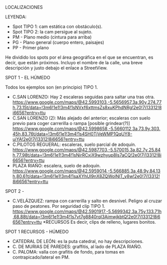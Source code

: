 LOCALIZACIONES

LEYENDA:
- Spot TIPO 1: cam estática con obstáculo(s).
- Spot TIPO 2: la cam persigue al sujeto.
- PM - Plano medio (cintura para arriba)
- PG - Plano general (cuerpo entero, paisajes)
- PP - Primer plano
  
He dividido los spots por el área geográfica en el que se encuentran, es decir, que están próximos.
Incluyo el nombre de la calle, una breve descripción y justo debajo el enlace a StreetView.

SPOT 1 - EL HÚMEDO

Todos los ejemplos son (en principio) TIPO 1.
- C.SAN LORENZO: Hay 2 escaleras seguidas para saltar una tras otra.
https://www.google.com/maps/@42.5993103,-5.5656957,3a,90y,274.77h,73.15t/data=!3m6!1e1!3m4!1sNVxf6xttmsZs8xuKPhdNRg!2e0!7i13312!8i6656?entry=ttu
- C.SAN LORENZO (2): Más alejado del anterior; escaleras con suelo previo para coger carrerilla o rampa [posible grindear(?)]
https://www.google.com/maps/@42.5998658,-5.5660112,3a,73.9y,303.45h,83.76t/data=!3m6!1e1!3m4!1s4SH0TjVeWMP1QqUY8-uiYA!2e0!7i13312!8i6656?entry=ttu
- C.PILOTOS REGUERAL: escaleras, suelo parcial de adoquín. 
https://www.google.com/maps/@42.5987703,-5.570015,3a,82.7y,25.84h,77.98t/data=!3m6!1e1!3m4!1sNirRCxjX9wzhyup8Is7aCQ!2e0!7i13312!8i6656?entry=ttu
- PLAZA RIAÑO: escalera, suelo de adoquín.
https://www.google.com/maps/@42.5959014,-5.566885,3a,48.9y,84.13h,80.61t/data=!3m6!1e1!3m4!1saXYhUl9nX8ZQWolNlT_y8w!2e0!7i13312!8i6656?entry=ttu

SPOT 2 - 
- C.VELÁZQUEZ: rampa con carrerilla y salto en desnivel. Peligro al cruzar paso de peatones. Por seguridad clip TIPO 1.
https://www.google.com/maps/@42.5901917,-5.5699342,3a,75y,133.71h,68.88t/data=!3m6!1e1!3m4!1s7vt7g8840rqI3AimwjkbtQ!2e0!7i13312!8i6656?entry=ttu
*RECURSOS
Es decir, clips de relleno, lugares bonitos.

SPOT 1 RECURSOS - HÚMEDO
- CATEDRAL DE LEÓN: es la puta catedral, no hay descripciones.
- C. DE MURIAS DE PAREDES: graffitis, al lado de PLAZA RIAÑO.
- C. PALOMA: valla con grafitis de fondo, para tomas en contrapicado/lateral en PM.
